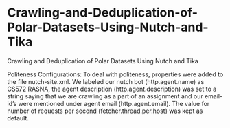 # Crawling-and-Deduplication-of-Polar-Datasets-Using-Nutch-and-Tika
Crawling and Deduplication of Polar Datasets Using Nutch and Tika

Politeness Configurations:
To deal with politeness, properties were added to the file nutch-site.xml. We labeled our
nutch bot (http.agent.name) as CS572 RASNA, the agent description
(http.agent.description) was set to a string saying that we are crawling as a part of an
assignment and our email-id’s were mentioned under agent email (http.agent.email). The
value for number of requests per second (fetcher.thread.per.host) was kept as default.
